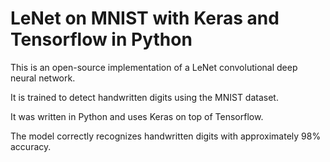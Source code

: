 # LeNet on MNIST with Keras and Tensorflow in Python

This is an open-source implementation of a LeNet convolutional deep neural network.

It is trained to detect handwritten digits using the MNIST dataset. 

It was written in Python and uses Keras on top of Tensorflow.

The model correctly recognizes handwritten digits with approximately 98% accuracy.

